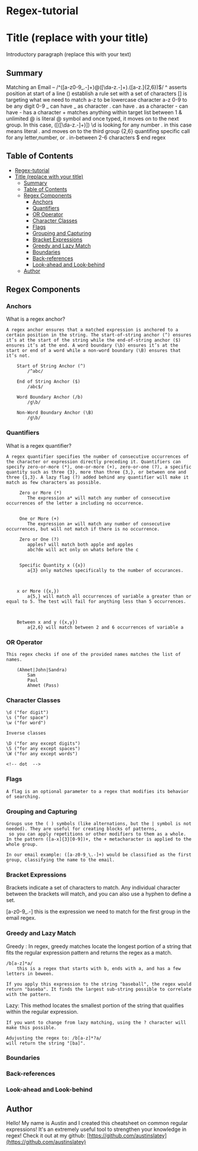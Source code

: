 # Regex-tutorial

# Title (replace with your title)

Introductory paragraph (replace this with your text)

## Summary

<!-- Briefly summarize the regex you will be describing and what you will explain. Include a code snippet of the regex. Replace this text with your summary. -->

Matching an Email – /^([a-z0-9_\.-]+)@([\da-z\.-]+)\.([a-z\.]{2,6})$/
^ asserts position at start of a line
() establish a rule set with a set of characters
[] is targeting what we need to match
a-z to be lowercase character a-z
0-9 to be any digit 0-9
_ can have _ as character
\. can have . as a character - can have - has a character + matches anything within target list between 1 & unlimited
@ is literal @ symbol and once typed, it moves on to the next group. In this case, ([([\da-z\.-]+)])
\d is looking for any number
\. in this case means literal . and moves on to the third group
{2,6} quantifing specific call for any letter,number, or . in-between 2-6 characters
$ end regex

## Table of Contents

- [Regex-tutorial](#regex-tutorial)
- [Title (replace with your title)](#title-replace-with-your-title)
  - [Summary](#summary)
  - [Table of Contents](#table-of-contents)
  - [Regex Components](#regex-components)
    - [Anchors](#anchors)
    - [Quantifiers](#quantifiers)
    - [OR Operator](#or-operator)
    - [Character Classes](#character-classes)
    - [Flags](#flags)
    - [Grouping and Capturing](#grouping-and-capturing)
    - [Bracket Expressions](#bracket-expressions)
    - [Greedy and Lazy Match](#greedy-and-lazy-match)
    - [Boundaries](#boundaries)
    - [Back-references](#back-references)
    - [Look-ahead and Look-behind](#look-ahead-and-look-behind)
  - [Author](#author)

## Regex Components

### Anchors

What is a regex anchor?

    A regex anchor ensures that a matched expression is anchored to a certain position in the string. The start-of-string anchor (^) ensures it’s at the start of the string while the end-of-string anchor ($) ensures it’s at the end. A word boundary (\b) ensures it’s at the start or end of a word while a non-word boundary (\B) ensures that it’s not.

        Start of String Anchor (^)
            /^abc/

        End of String Anchor ($)
            /abc$/

        Word Boundary Anchor (/b)
            /g\b/

        Non-Word Boundary Anchor (\B)
            /g\b/

### Quantifiers

What is a regex quantifier?

    A regex quantifier specifies the number of consecutive occurrences of the character or expression directly preceding it. Quantifiers can specify zero-or-more (*), one-or-more (+), zero-or-one (?), a specific quantity such as three {3}, more than three {3,}, or between one and three {1,3}. A lazy flag (?) added behind any quantifier will make it match as few characters as possible.

         Zero or More (*)
            The expression a* will match any number of consecutive occurrences of the letter a including no occurrence.


         One or More (+)
            The expression a+ will match any number of consecutive occurrences, but will not match if there is no occurrence.

         Zero or One (?)
            apples? will match both apple and apples
            abc?de will act only on whats before the c


         Specific Quantity x ({x})
            a{3} only matches specifically to the number of occurances.



        x or More ({x,})
            a{5,} will match all occurrences of variable a greater than or equal to 5. The test will fail for anything less than 5 occurrences.



        Between x and y ({x,y})
            a{2,6} will match between 2 and 6 occurrences of variable a

### OR Operator

    This regex checks if one of the provided names matches the list of names.

        (Ahmet|John|Sandra)
            Sam
            Paul
            Ahmet (Pass)

### Character Classes

    \d ("for digit")
    \s ("for space")
    \w ("for word")

    Inverse classes

    \D ("for any except digits")
    \S ("for any except spaces")
    \W ("for any except words")

    <!-- dot  -->

### Flags

    A flag is an optional parameter to a regex that modifies its behavior of searching.

### Grouping and Capturing

    Groups use the ( ) symbols (like alternations, but the | symbol is not needed). They are useful for creating blocks of patterns,
     so you can apply repetitions or other modifiers to them as a whole. In the pattern ([a-x]{3}[0-9])+, the + metacharacter is applied to the whole group.

    In our email example: ([a-z0-9_\.-]+) would be classified as the first group, classifying the name to the email.

### Bracket Expressions

Brackets indicate a set of characters to match. Any individual character between the brackets will match, and you can also use a hyphen to define a set.

[a-z0-9_\.-] this is the expression we need to match for the first group in the email regex.

### Greedy and Lazy Match

Greedy : 
    In regex, greedy matches locate the longest portion of a string that fits the regular expression pattern and returns the regex as a match.

    /b[a-z]*a/
        this is a regex that starts with b, ends with a, and has a few letters in beween.

    If you apply this expression to the string "baseball", the regex would return "baseba". It finds the largest sub-string possible to correlate with the pattern.

Lazy:
    This method locates the smallest portion of the string that qualifies within the regular expression.

    If you want to change from lazy matching, using the ? character will make this possible. 

    Adujusting the regex to: /b[a-z]*?a/ 
    will return the string "[ba]".

### Boundaries

### Back-references

### Look-ahead and Look-behind

## Author

Hello! 
    My name is Austin and I created this cheatsheet on common regular expressions! It's an extremely useful tool to strengthen your knowledge in regex! Check it out at my github:
    [https://github.com/austinslatey](https://github.com/austinslatey)